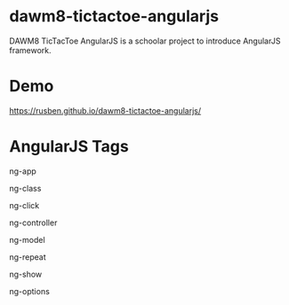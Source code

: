 # dawm8-tictactoe-angularjs
DAWM8 TicTacToe AngularJS is a schoolar project to introduce AngularJS framework.

# Demo
https://rusben.github.io/dawm8-tictactoe-angularjs/

# AngularJS Tags

  ng-app

  ng-class

  ng-click

  ng-controller

  ng-model

  ng-repeat
  
  ng-show

  ng-options


